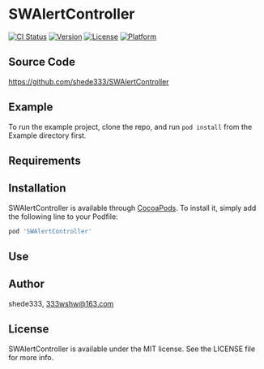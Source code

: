 # SWAlertController

[![CI Status](https://img.shields.io/travis/shede333/SWAlertController.svg?style=flat)](https://travis-ci.org/shede333/SWAlertController)
[![Version](https://img.shields.io/cocoapods/v/SWAlertController.svg?style=flat)](https://cocoapods.org/pods/SWAlertController)
[![License](https://img.shields.io/cocoapods/l/SWAlertController.svg?style=flat)](https://cocoapods.org/pods/SWAlertController)
[![Platform](https://img.shields.io/cocoapods/p/SWAlertController.svg?style=flat)](https://cocoapods.org/pods/SWAlertController)

## Source Code

<https://github.com/shede333/SWAlertController>

## Example

To run the example project, clone the repo, and run `pod install` from the Example directory first.

## Requirements

## Installation

SWAlertController is available through [CocoaPods](https://cocoapods.org). To install
it, simply add the following line to your Podfile:

```ruby
pod 'SWAlertController'
```

## Use

## Author

shede333, 333wshw@163.com

## License

SWAlertController is available under the MIT license. See the LICENSE file for more info.

